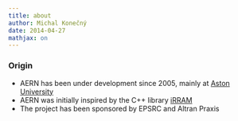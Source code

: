 ```yaml
---
title: about
author: Michal Konečný
date: 2014-04-27
mathjax: on
---
```


 
### Origin

  * AERN has been under development since 2005, mainly at [Aston University](http://www.aston.ac.uk/)
  * AERN was initially inspired by the C++ library [iRRAM](http://irram.uni-trier.de/)
  * The project has been sponsored by EPSRC and Altran Praxis



